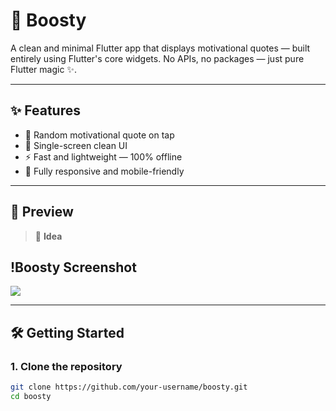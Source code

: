 # 🚀 Boosty

A clean and minimal Flutter app that displays motivational quotes — built entirely using Flutter's core widgets. No APIs, no packages — just pure Flutter magic ✨.

---

## ✨ Features

- 💬 Random motivational quote on tap
- 🎯 Single-screen clean UI
- ⚡ Fast and lightweight — 100% offline
- 📱 Fully responsive and mobile-friendly

---

## 📸 Preview

> 🧠 **Idea**

## !Boosty Screenshot


![](https://github.com/user-attachments/assets/46c26cb9-5ab3-4ba9-8295-d5722c737e81)


---

## 🛠️ Getting Started

### 1. Clone the repository

```bash
git clone https://github.com/your-username/boosty.git
cd boosty
